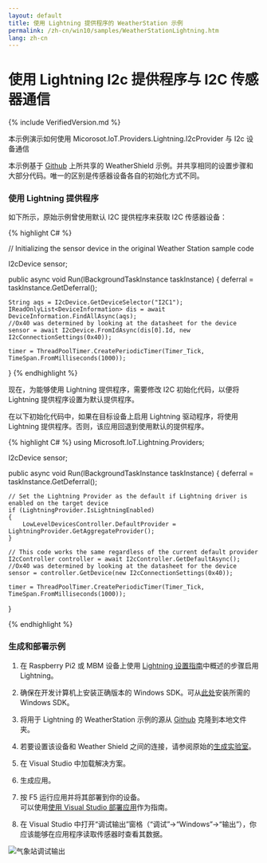 ```yaml
---
layout: default
title: 使用 Lightning 提供程序的 WeatherStation 示例
permalink: /zh-cn/win10/samples/WeatherStationLightning.htm
lang: zh-cn
---
```


# 使用 Lightning I2c 提供程序与 I2C 传感器通信

{% include VerifiedVersion.md %}

本示例演示如何使用 Micorosot.IoT.Providers.Lightning.I2cProvider 与 I2c 设备通信

本示例基于 [Github](https://github.com/ms-iot/samples/tree/develop/WeatherStation/CS/WeatherStation) 上所共享的 WeatherShield 示例。并共享相同的设置步骤和大部分代码。唯一的区别是传感器设备各自的初始化方式不同。

### 使用 Lightning 提供程序

如下所示，原始示例曾使用默认 I2C 提供程序来获取 I2C 传感器设备：

{% highlight C# %}

// Initializing the sensor device in the original Weather Station sample code

I2cDevice sensor;

public async void Run(IBackgroundTaskInstance taskInstance)
{
    deferral = taskInstance.GetDeferral();

    String aqs = I2cDevice.GetDeviceSelector("I2C1");
    IReadOnlyList<DeviceInformation> dis = await DeviceInformation.FindAllAsync(aqs);
    //Ox40 was determined by looking at the datasheet for the device
    sensor = await I2cDevice.FromIdAsync(dis[0].Id, new I2cConnectionSettings(0x40));

    timer = ThreadPoolTimer.CreatePeriodicTimer(Timer_Tick, TimeSpan.FromMilliseconds(1000));
}
{% endhighlight %}

现在，为能够使用 Lightning 提供程序，需要修改 I2C 初始化代码，以便将 Lightning 提供程序设置为默认提供程序。

在以下初始化代码中，如果在目标设备上启用 Lightning 驱动程序，将使用 Lightning 提供程序。否则，该应用回退到使用默认的提供程序。

{% highlight C# %}
using Microsoft.IoT.Lightning.Providers;

I2cDevice sensor;

public async void Run(IBackgroundTaskInstance taskInstance)
{
    deferral = taskInstance.GetDeferral();

    // Set the Lightning Provider as the default if Lightning driver is enabled on the target device
    if (LightningProvider.IsLightningEnabled)
    {
        LowLevelDevicesController.DefaultProvider = LightningProvider.GetAggregateProvider();
    }

    // This code works the same regardless of the current default provider
    I2cController controller = await I2cController.GetDefaultAsync();
    //Ox40 was determined by looking at the datasheet for the device
    sensor = controller.GetDevice(new I2cConnectionSettings(0x40));

    timer = ThreadPoolTimer.CreatePeriodicTimer(Timer_Tick, TimeSpan.FromMilliseconds(1000));
}

{% endhighlight %}

### 生成和部署示例

1. 在 Raspberry Pi2 或 MBM 设备上使用 [Lightning 设置指南]({{site.baseurl}}/{{page.lang}}/win10/LightningSetup.htm)中概述的步骤启用 Lightning。

1. 确保在开发计算机上安装正确版本的 Windows SDK。可从[此处](https://dev.windows.com/zh-cn/downloads/windows-10-developer-preview)安装所需的 Windows SDK。

1. 将用于 Lightning 的 WeatherStation 示例的源从 [Github](https://github.com/ms-iot/BusProviders/tree/develop/Microsoft.IoT.Lightning.Providers) 克隆到本地文件夹。

1. 若要设置该设备和 Weather Shield 之间的连接，请参阅原始的[生成实验室](https://www.hackster.io/windowsiot/build-hands-on-lab-iot-weather-station-using-windows-10)。

1. 在 Visual Studio 中加载解决方案。

1. 生成应用。

1. 按 F5 运行应用并将其部署到你的设备。<br/> 可以使用[使用 Visual Studio 部署应用]({{site.baseurl}}/{{page.lang}}/win10/AppDeployment.htm)作为指南。

1. 在 Visual Studio 中打开“调试输出”窗格（“调试”-\>“Windows”-\>“输出”），你应该能够在应用程序读取传感器时查看其数据。

![气象站调试输出]({{site.baseurl}}/Resources/images/Lightning/WeatherStationDebug.png)
